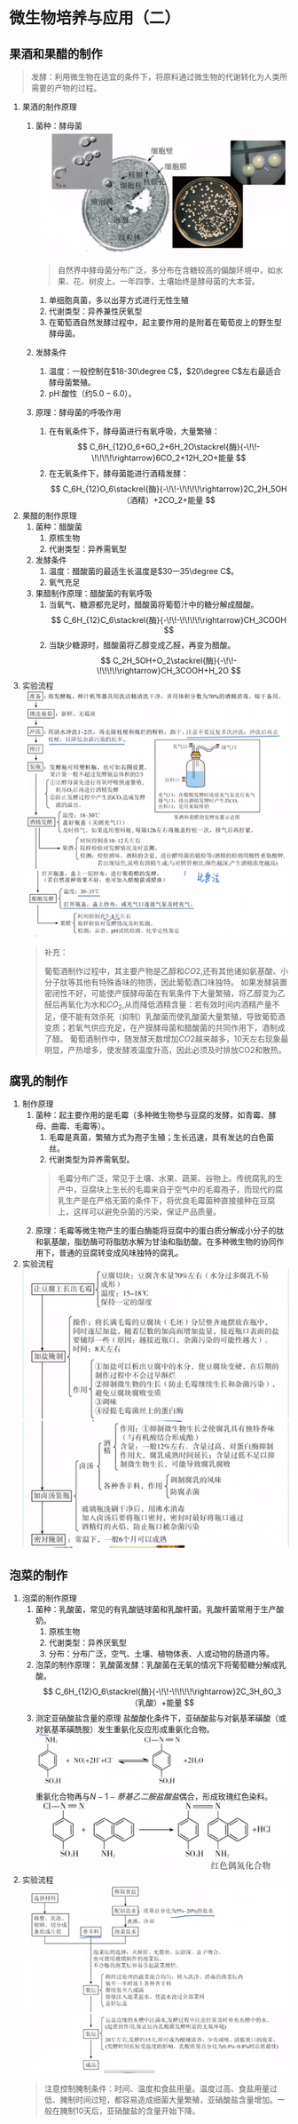 # 微生物培养与应用（二）

## 果酒和果醋的制作

> 发酵：利用微生物在适宜的条件下，将原料通过微生物的代谢转化为人类所需要的产物的过程。

1. 果酒的制作原理
   1. 菌种：酵母菌
      ![01](image.png)

      > 自然界中酵母菌分布广泛，多分布在含糖较高的偏酸环境中，如水果、花、树皮上。一年四季，土壤始终是酵母菌的大本营。

      1. 单细胞真菌，多以出芽方式进行无性生殖
      2. 代谢类型：异养兼性厌氧型
      3. 在葡萄酒自然发酵过程中，起主要作用的是附着在葡萄皮上的野生型酵母菌。
   2. 发酵条件
      1. 温度：一般控制在$18-30\degree C$，$20\degree C$左右最适合酵母菌繁殖。
      2. pH:酸性（约$5.0-6.0$）。
   3. 原理：酵母菌的呼吸作用
      1. 在有氧条件下，酵母菌进行有氧呼吸，大量繁殖：
         $$
         C_6H_{12}O_6+6O_2+6H_2O\stackrel{酶}{-\!\!-\!\!\!\!\rightarrow}6CO_2+12H_2O+能量
         $$
      2. 在无氧条件下，酵母菌能进行酒精发酵：
         $$
         C_6H_{12}O_6\stackrel{酶}{-\!\!-\!\!\!\!\rightarrow}2C_2H_5OH（酒精）+2CO_2+能量
         $$
2. 果醋的制作原理
   1. 菌种：醋酸菌
      1. 原核生物
      2. 代谢类型：异养需氧型
   2. 发酵条件
      1. 温度：醋酸菌的最适生长温度是$30一35\degree  C$。
      2. 氧气充足
   3. 果醋制作原理：醋酸菌的有氧呼吸
      1. 当氧气、糖源都充足时，醋酸菌将葡萄汁中的糖分解成醋酸。
         $$
         C_6H_{12}C_6\stackrel{酶}{-\!\!-\!\!\!\!\rightarrow}CH_3COOH
         $$
      2. 当缺少糖源时，醋酸菌将乙醇变成乙醛，再变为醋酸。
         $$
         C_2H_5OH+O_2\stackrel{酶}{-\!\!-\!\!\!\!\rightarrow}CH_3COOH+H_2O
         $$
3. 实验流程
   ![02](image-1.png)
   ![03](image-2.png)
   > 补充：
   >
   >葡萄酒制作过程中，其主要产物是乙醇和$CO2$,还有其他诸如氨基酸、小分子肽等其他有特殊香味的物质，因此葡萄酒口味独特。
   > 如果发酵装置密闭性不好，可能使产膜酵母菌在有氧条件下大量繁殖，将乙醇变为乙醛后再氧化为水和$CO_2$,从而降低酒精含量：若有效时间内酒精产量不足，便不能有效杀死（抑制）乳酸菌而使乳酸菌大量繁殖，导致葡萄酒变质；若氧气供应充足，在产膜酵母菌和醋酸菌的共同作用下，酒制成了醋。
   > 葡萄酒制作中，随发酵天数增加$CO2$越来越多，10天左右现象最明显，产热增多，使发酵液温度升高，因此必须及时排放CO2和散热。

## 腐乳的制作

1. 制作原理
   1. 菌种：起主要作用的是毛霉（多种微生物参与豆腐的发酵，如青霉、酵母、曲霉、毛霉等）。
      1. 毛霉是真菌，繁殖方式为孢子生殖；生长迅速，具有发达的白色菌丝。
      2. 代谢类型为异养需氧型。
      > 毛霉分布广泛，常见于土壤、水果、蔬莱、谷物上。传统腐乳的生产中，豆腐块上生长的毛霉来自于空气中的毛霉孢子，而现代的腐乳生产是在严格无菌的条件下，将优良毛霉菌种直接接种在豆腐上，这样可以避免杂菌的污染，保证产品质量。
   2. 原理：毛霉等微生物产生的蛋白酶能将豆腐中的蛋白质分解成小分子的肽和氨基酸，脂肪酶可将脂肪水解为甘油和脂肪酸。在多种微生物的协同作用下，普通的豆腐转变成风味独特的腐乳。
2. 实验流程
   ![01](image-3.png)
   ![02](image-4.png)

## 泡菜的制作

1. 泡菜的制作原理
   1. 菌种：乳酸菌，常见的有乳酸链球菌和乳酸杆菌。乳酸杆菌常用于生产酸奶。
      1. 原核生物
      2. 代谢类型：异养厌氧型
      3. 分布：分布广泛，空气、土壤、植物体表、人或动物的肠道内等。
   2. 泡菜的制作原理：
      乳酸菌发酵：乳酸菌在无氧的情况下将葡萄糖分解成乳酸。
      $$
      C_6H_{12}O_6\stackrel{酶}{-\!\!-\!\!\!\!\rightarrow}2C_3H_6O_3（乳酸）+能量
      $$
   3. 测定亚硝酸盐含量的原理
      盐酸酸化条件下，亚硝酸盐与对氨基苯磺酸（或对氨基苯磺酰胺）发生重氨化反应形成重氨化合物。
      ![06](image-5.png)
      重氨化合物再与$N-1-萘基乙二胺盐酸盐$偶合，形成玫瑰红色染料。
      ![07](image-6.png)
2. 实验流程
   ![08](image-7.png)
   ![09](image-8.png)
   > 注意控制腌制条件：时间、温度和食盐用量。温度过高、食盐用量过低、腌制时间过短，都容易造成细菌大量繁殖，亚硝酸盐含量增加。一般在腌制10天后，亚硝酸盐的含量开始下降。
